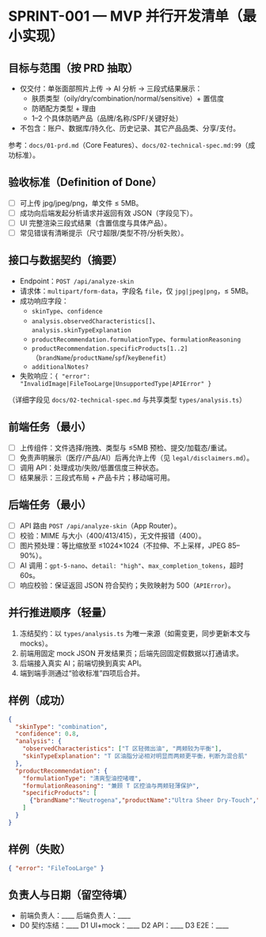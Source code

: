# SPRINT-001 — MVP 并行开发清单（最小实现）

## 目标与范围（按 PRD 抽取）
- 仅交付：单张面部照片上传 → AI 分析 → 三段式结果展示：
  - 肤质类型（oily/dry/combination/normal/sensitive）+ 置信度
  - 防晒配方类型 + 理由
  - 1–2 个具体防晒产品（品牌/名称/SPF/关键好处）
- 不包含：账户、数据库/持久化、历史记录、其它产品品类、分享/支付。

参考：`docs/01-prd.md`（Core Features）、`docs/02-technical-spec.md:99`（成功标准）。

## 验收标准（Definition of Done）
- [ ] 可上传 jpg/jpeg/png，单文件 ≤ 5MB。
- [ ] 成功向后端发起分析请求并返回有效 JSON（字段见下）。
- [ ] UI 完整渲染三段式结果（含置信度与具体产品）。
- [ ] 常见错误有清晰提示（尺寸超限/类型不符/分析失败）。

## 接口与数据契约（摘要）
- Endpoint：`POST /api/analyze-skin`
- 请求体：`multipart/form-data`，字段名 `file`，仅 `jpg|jpeg|png`，≤ 5MB。
- 成功响应字段：
  - `skinType`、`confidence`
  - `analysis.observedCharacteristics[]`、`analysis.skinTypeExplanation`
  - `productRecommendation.formulationType`、`formulationReasoning`
  - `productRecommendation.specificProducts[1..2]`（`brandName`/`productName`/`spf`/`keyBenefit`）
  - `additionalNotes?`
- 失败响应：`{ "error": "InvalidImage|FileTooLarge|UnsupportedType|APIError" }`

（详细字段见 `docs/02-technical-spec.md` 与共享类型 `types/analysis.ts`）

## 前端任务（最小）
- [ ] 上传组件：文件选择/拖拽、类型与 ≤5MB 预检、提交/加载态/重试。
- [ ] 免责声明展示（医疗/产品/AI）后再允许上传（见 `legal/disclaimers.md`）。
- [ ] 调用 API：处理成功/失败/低置信度三种状态。
- [ ] 结果展示：三段式布局 + 产品卡片；移动端可用。

## 后端任务（最小）
- [ ] API 路由 `POST /api/analyze-skin`（App Router）。
- [ ] 校验：MIME 与大小（400/413/415），无文件报错（400）。
- [ ] 图片预处理：等比缩放至 ≤1024×1024（不拉伸、不上采样，JPEG 85–90%）。
- [ ] AI 调用：`gpt-5-nano`、`detail: "high"`、`max_completion_tokens`，超时 60s。
- [ ] 响应校验：保证返回 JSON 符合契约；失败映射为 500（`APIError`）。

## 并行推进顺序（轻量）
1) 冻结契约：以 `types/analysis.ts` 为唯一来源（如需变更，同步更新本文与 mocks）。
2) 前端用固定 mock JSON 开发结果页；后端先回固定假数据以打通请求。
3) 后端接入真实 AI；前端切换到真实 API。
4) 端到端手测通过“验收标准”四项后合并。

## 样例（成功）
```json
{
  "skinType": "combination",
  "confidence": 0.8,
  "analysis": {
    "observedCharacteristics": ["T 区轻微出油", "两颊较为平衡"],
    "skinTypeExplanation": "T 区油脂分泌相对明显而两颊更平衡，判断为混合肌"
  },
  "productRecommendation": {
    "formulationType": "清爽型油控啫喱",
    "formulationReasoning": "兼顾 T 区控油与两颊轻薄保护",
    "specificProducts": [
      {"brandName":"Neutrogena","productName":"Ultra Sheer Dry-Touch","spf":"55","keyBenefit":"清爽不粘腻，控油"}
    ]
  }
}
```

## 样例（失败）
```json
{ "error": "FileTooLarge" }
```

## 负责人与日期（留空待填）
- 前端负责人：____   后端负责人：____
- D0 契约冻结：____   D1 UI+mock：____   D2 API：____   D3 E2E：____

